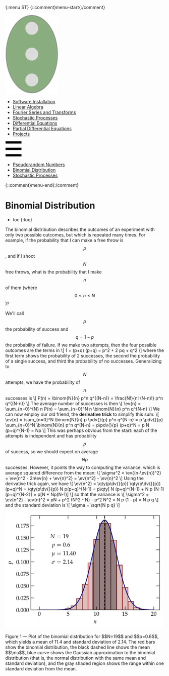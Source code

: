 {:menu ST}
{::comment}menu-start{:/comment}

<div class="dropdown">
<label id="main-menu"><img id="master" src="figs/master.webp"></label>
<div class="dropdown-content">
<ul>
<li><a href="SW-Installation.html">Software Installation</a></li>
<li><a href="LA-LinearAlgebra.html">Linear Algebra</a></li>
<li><a href="FO-Intro.html">Fourier Series and Transforms</a></li>
<li><a href="ST-Random.html">Stochastic Processes</a></li>
<li><a href="DE-DE1.html">Differential Equations</a></li>
<li><a href="PD-PD1.html">Partial Differential Equations</a></li>
<li><a href="PR-Project.html">Projects</a></li>
</ul>
</div>
</div>
<div class="dropdown hamburger">
<label id="hamburger-menu"><img id="hamburger" src="figs/hamburger.webp"></label>
<div class="dropdown-content">
<ul>
<li><a href="ST-Random.html">Pseudorandom Numbers</a></li>
<li><a href="ST-Binomial.html">Binomial Distribution</a></li>
<li><a href="ST-Stochastic.html">Stochastic Processes</a></li>
</ul>
</div>
</div>

{::comment}menu-end{:/comment}


# Binomial Distribution

* toc
{:toc}

The binomial distribution describes the outcomes of an experiment with only two possible outcomes, but which is repeated many times. For example, if the probability that I can make a free throw is $$p$$, and if I shoot $$N$$ free throws, what is the probability that I make $$n$$ of them (where $$0 \le n \le N$$)? 

We'll call $$p$$ the probability of success and $$q = 1-p$$ the probability of failure. If we make two attempts, then the four possible outcomes are the terms in
\\[
    1 = (p+q) (p+q) = p^2 + 2 pq + q^2
\\]
where the first term shows the probability of 2 successes, the second the probability of a single success, and third the probability of no successes. Generalizing to $$N$$ attempts, we have the probability of $$n$$ successes is
\\[
    P(n) = \binom{N}{n} p^n q^{(N-n)} = \frac{N!}{n! (N-n)!} p^n q^{(N-n)}
\\] 
The average number of successes is then
\\[
    \ev{n} = \sum_{n=0}^{N} n P(n) = \sum_{n=0}^N n \binom{N}{n} p^n q^{N-n}
\\]
We can now employ our old friend, the **derivative trick** to simplify this sum:
\\[
    \ev{n} = \sum_{n=0}^N \binom{N}{n} p \pdv{}{p} p^n q^{N-n}
    = p \pdv{}{p} \sum_{n=0}^N \binom{N}{n}  p^n q^{N-n} = p\pdv{}{p} (p+q)^N = p N (p+q)^{N-1} = Np
\\]
This was perhaps obvious from the start: each of the attempts is independent and has probability $$p$$ of success, so we should expect on average $$Np$$ successes. However, it points the way to computing the variance, which is average squared difference from the mean:
\\[
    \sigma^2 = \ev{(n-\ev{n})^2} = \ev{n^2 - 2n\ev{n} + \ev{n}^2} = \ev{n^2} - \ev{n}^2
\\]
Using the derivative trick again, we have
\\[
    \ev{n^2} = \qty(p\dv{}{p}) \qty(p\dv{}{p}) (p+q)^N = \qty(p\dv{}{p}) N p(p+q)^{N-1} = p\qty[ N (p+q)^{N-1} + N p (N-1) (p+q)^{N-2}] = p[N + Np(N-1)]
\\]
so that the variance is
\\[
    \sigma^2 = \ev{n^2} - \ev{n}^2 = pN + p^2 (N^2 - N) - p^2 N^2 = N p (1 - p) = N p q
\\]
and the standard deviation is
\\[
    \sigma = \sqrt{N p q}
\\]

<p class="center" markdown="0">
  <img src="figs/binom.webp" style="width: 500px;">
</p>
<p class="icap" markdown="1"><a name="Fig1">Figure 1</a> — Plot of the binomial distribution for $$N=19$$ and $$p=0.6$$, which yields a mean of 11.4 and standard deviation of 2.14. The red bars show the binomial distribution, the black dashed line shows the mean $$\mu$$, blue curve shows the Gaussian approximation to the binomial distribution (that is, the normal distribution with the same mean and standard deviation), and the gray shaded region shows the range within one standard deviation from the mean.</p>
